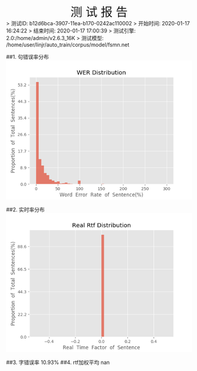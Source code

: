 <center><font size=6>测 试 报 告</font></center>
>	测试ID: b12d6bca-3907-11ea-b170-0242ac110002
>	开始时间: 2020-01-17 16:24:22
>	结束时间: 2020-01-17 17:00:39
>	测试引擎: 2.0:/home/admin/v2.6.3_16K
>	测试模型: /home/user/linjr/auto_train/corpus/model/fsmn.net

##1. 句错误率分布
![wer_distribution](./Wer_Distribution.png)

##2. 实时率分布
![read_rtf_distribution](./Real_Rtf_Distribution.png)

##3. 字错误率
10.93%
##4. rtf加权平均
nan


